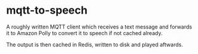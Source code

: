 # mqtt-to-speech

A roughly written MQTT client which receives a text message and forwards it to 
Amazon Polly to convert it to speech if not cached already.

The output is then cached in Redis, written to disk and played aftwards.
